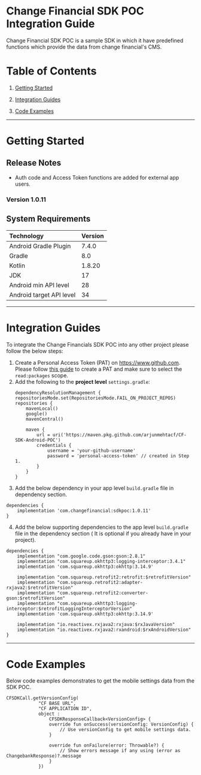 # Change Financial SDK POC Integration Guide
Change Financial SDK POC is a sample SDK in which it have predefined functions which provide the data from change financial's CMS.

# Table of Contents
1. [Getting Started](#getting-started)

2. [Integration Guides](#integration-guides)

3. [Code Examples](#code-examples)

- - - -

# Getting Started

## Release Notes
* Auth code and Access Token functions are added for external app users.

### **Version 1.0.11**

## System Requirements

| Technology               | Version |
| :--------------------    |:--------|
| Android Gradle Plugin    | 7.4.0   |
| Gradle                   | 8.0     |
| Kotlin                   | 1.8.20  |
| JDK                      | 17      |
| Android min API level    | 28      |
| Android target API level | 34      |


- - - - 

# Integration Guides

To integrate the Change Financials SDK POC into any other project please follow the below steps:

1. Create a Personal Access Token (PAT) on https://www.github.com.  
   Please follow [this guide](https://docs.github.com/en/authentication/keeping-your-account-and-data-secure/creating-a-personal-access-token#creating-a-token) to create a PAT and make sure to select the `read:packages` scope.
2. Add the following to the **project level** `settings.gradle`:
    ```
    dependencyResolutionManagement {
    repositoriesMode.set(RepositoriesMode.FAIL_ON_PROJECT_REPOS)
    repositories {
        mavenLocal()
        google()
        mavenCentral()
    
        maven {
            url = uri('https://maven.pkg.github.com/arjunmehtacf/CF-SDK-Android-POC')
            credentials {
                username = 'your-github-username'
                password = 'personal-access-token' // created in Step 1.
            }
        }
   }
    ```
3. Add the below dependency in your app level `build.gradle` file in dependency section.
  ```
dependencies {
      implementation 'com.changefinancial:sdkpoc:1.0.11'
}
```
4. Add the below supporting dependencies to the app level `build.gradle` file in the dependency section ( It is optional if you already have in your project).
```
dependencies {
    implementation "com.google.code.gson:gson:2.8.1"
    implementation "com.squareup.okhttp3:logging-interceptor:3.4.1"
    implementation 'com.squareup.okhttp3:okhttp:3.14.9'

    implementation "com.squareup.retrofit2:retrofit:$retrofitVersion"
    implementation "com.squareup.retrofit2:adapter-rxjava2:$retrofitVersion"
    implementation "com.squareup.retrofit2:converter-gson:$retrofitVersion"
    implementation "com.squareup.okhttp3:logging-interceptor:$retrofitLoggingInterceptorVersion"
    implementation 'com.squareup.okhttp3:okhttp:3.14.9'

    implementation "io.reactivex.rxjava2:rxjava:$rxJavaVersion"
    implementation "io.reactivex.rxjava2:rxandroid:$rxAndroidVersion"
}
```
- - - -

# Code Examples

Below code examples demonstrates to get the mobile settings data from the SDK POC.

```
CFSDKCall.getVersionConfig(
            "CF BASE URL",
            "CF APPLICATION ID",
            object :
                CFSDKResponseCallback<VersionConfig> {
                override fun onSuccess(versionConfig: VersionConfig) {
                    // Use versionConfig to get mobile settings data.
                }

                override fun onFailure(error: Throwable?) {
                    // Show errors message if any using (error as ChangebankResponse)?.message
                }
            })
```



